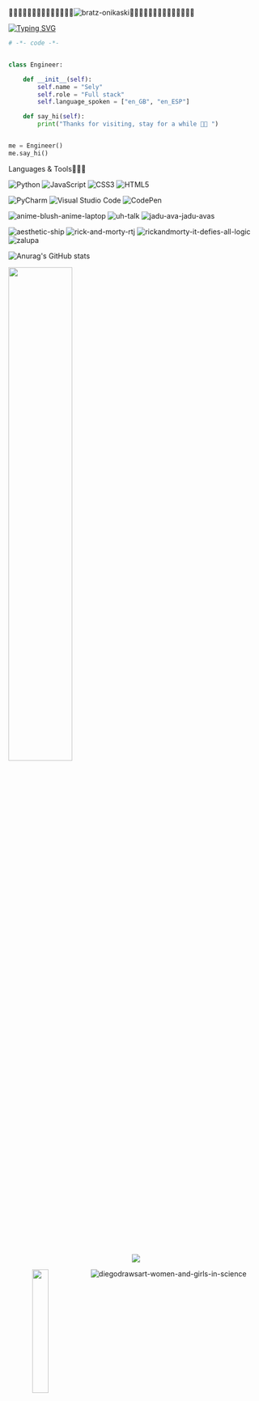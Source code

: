 💅🏽💅🏽💅🏽💅🏽💅🏽💅🏽💅🏽![bratz-onikaski](https://github.com/Selyiah/Selyiah/assets/140277594/270da474-450c-4b67-894a-bba6434a5d47)💅🏽💅🏽💅🏽💅🏽💅🏽💅🏽💅🏽


[![Typing SVG](https://readme-typing-svg.demolab.com?font=Fira+Code&pause=1000&color=7DBDAC&width=435&lines=%F0%9F%91%8B%F0%9F%8F%BD+Sely+here+;Full+stack+but+I+prefer+backend+;Desired+focus+in+AI+and+Robotics+)](https://git.io/typing-svg)


```python
# -*- code -*-


class Engineer:

    def __init__(self):
        self.name = "Sely"
        self.role = "Full stack"
        self.language_spoken = ["en_GB", "en_ESP"]

    def say_hi(self):
        print("Thanks for visiting, stay for a while 💅🏽 ")


me = Engineer()
me.say_hi()
```
Languages & Tools👩🏽‍💻 

![Python](https://img.shields.io/badge/python-3670A0?style=for-the-badge&logo=python&logoColor=ffdd54)
![JavaScript](https://img.shields.io/badge/javascript-%23323330.svg?style=for-the-badge&logo=javascript&logoColor=%23F7DF1E)
![CSS3](https://img.shields.io/badge/css3-%231572B6.svg?style=for-the-badge&logo=css3&logoColor=white)
![HTML5](https://img.shields.io/badge/html5-%23E34F26.svg?style=for-the-badge&logo=html5&logoColor=white)

![PyCharm](https://img.shields.io/badge/pycharm-143?style=for-the-badge&logo=pycharm&logoColor=black&color=black&labelColor=green)
![Visual Studio Code](https://img.shields.io/badge/Visual%20Studio%20Code-0078d7.svg?style=for-the-badge&logo=visual-studio-code&logoColor=white)
![CodePen](https://img.shields.io/badge/Codepen-000000?style=for-the-badge&logo=codepen&logoColor=white)

![anime-blush-anime-laptop](https://github.com/Selyiah/Selyiah/assets/140277594/a9dea161-5793-4788-bdec-322e668c038f)
![uh-talk](https://github.com/Selyiah/Selyiah/assets/140277594/beca7655-661a-4748-954b-41bdb13fbe23)
![jadu-ava-jadu-avas](https://github.com/Selyiah/Selyiah/assets/140277594/41cebed6-b484-4512-b3c4-2a0cf2be3503)

![aesthetic-ship](https://github.com/Selyiah/Selyiah/assets/140277594/7ccef619-a1af-40a3-9412-8f27bb93fe42)
![rick-and-morty-rtj](https://github.com/Selyiah/Selyiah/assets/140277594/14ee721f-a9b5-484b-a56a-e82aa92e281d)
![rickandmorty-it-defies-all-logic](https://github.com/Selyiah/Selyiah/assets/140277594/12e8ffa0-9ba6-4db0-b86c-c153eedca78f)
![zalupa](https://github.com/Selyiah/Selyiah/assets/140277594/5e08407f-c56e-4887-9950-fd4dd62337f0)

![Anurag's GitHub stats](https://github-readme-stats.vercel.app/api?username=selyiah&theme=gotham&show_icons=true)

 <img height="50%" width="auto" src ="https://github-readme-stats.vercel.app/api/top-langs/?username=Selyiah&layout=compact&hide_border=true&theme=gotham&bg_color=00000000&langs_count=6&hide=jupyter%20notebook,tex,css,php&exclude_repo=Pacman-AI">


 <div align="center">
  <a href="https://github.com/Selyiah/github-profile-views-counter">
    <img src="https://komarev.com/ghpvc/?username=Selyiah&style=for-the-badge">
</a>


<img align="left" width="25%" height= "25%" src="https://media.giphy.com/media/DulF4GPH4TfggoQDh0/giphy.gif"></a>


![diegodrawsart-women-and-girls-in-science](https://github.com/Selyiah/Selyiah/assets/140277594/6ac4df2b-6df2-4ea3-9acb-2c95d8d7c02f)
